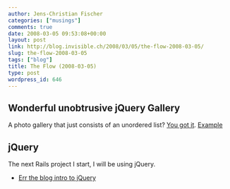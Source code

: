 ```yaml
---
author: Jens-Christian Fischer
categories: ["musings"]
comments: true
date: 2008-03-05 09:53:08+00:00
layout: post
link: http://blog.invisible.ch/2008/03/05/the-flow-2008-03-05/
slug: the-flow-2008-03-05
tags: ["blog"]
title: The Flow (2008-03-05)
type: post
wordpress_id: 646
---
```


Wonderful unobtrusive jQuery Gallery
------------------------------------

A photo gallery that just consists of an unordered list? [You got it][1]. [Example][2]

jQuery
------

The next Rails project I start, I will be using jQuery. 

* [Err the blog intro to jQuery][3]

[1]: http://monc.se/galleria/
[2]: http://monc.se/galleria/demo/demo_01.htm#img/grass-blades.jpg
[3]: http://errtheblog.com/posts/73-the-jskinny-on-jquery
